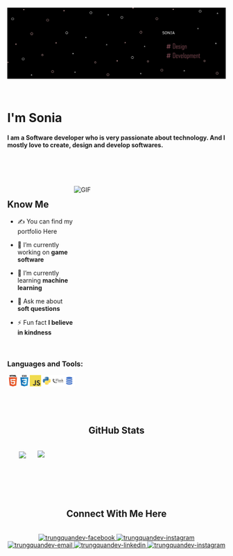 

![I am a Software developer](https://github.com/El-Uwamahoro/El-Uwamahoro/blob/main/MacBook%20Pro%2014_%20-%202.png)

&nbsp;


<h1 align="left"> I'm Sonia</h1>
<h4 align="left">I am a Software developer who is very passionate about technology. And I mostly love to create, design and develop softwares.</h4>
<br />
<br />
&nbsp;
<br />
<br />



<img align="right" alt="GIF" src="https://user-images.githubusercontent.com/22479692/123986644-65364080-d9be-11eb-8f4f-857c21e774fb.gif" width="350" height="350" />


## Know Me 
- ✍ You can find my portfolio Here

- 🔭 I’m currently working on **game software**

- 🌱 I’m currently learning **machine learning**

- 💬 Ask me about **soft questions**

- ⚡ Fun fact **I believe in kindness**


<br />


### Languages and Tools:


<img align="left" alt="HTML5" width="26px" src="https://raw.githubusercontent.com/github/explore/80688e429a7d4ef2fca1e82350fe8e3517d3494d/topics/html/html.png" />
<img align="left" alt="CSS3" width="26px" src="https://raw.githubusercontent.com/github/explore/80688e429a7d4ef2fca1e82350fe8e3517d3494d/topics/css/css.png" />
<img align="left" alt="JavaScript" width="26px" src="https://raw.githubusercontent.com/github/explore/80688e429a7d4ef2fca1e82350fe8e3517d3494d/topics/javascript/javascript.png" />
<img align="left" alt="python" width="26px" src="https://raw.githubusercontent.com/github/explore/80688e429a7d4ef2fca1e82350fe8e3517d3494d/topics/python/python.png" />
<img align="left" alt="flask" width="26px" src="https://raw.githubusercontent.com/github/explore/80688e429a7d4ef2fca1e82350fe8e3517d3494d/topics/flask/flask.png" />
<img align="left" alt="SQL" width="26px" src="https://raw.githubusercontent.com/github/explore/80688e429a7d4ef2fca1e82350fe8e3517d3494d/topics/sql/sql.png" />

<br />
<br />
&nbsp;
<br />
<br />


<br>
<h2 align="center">GitHub Stats </h2>
<!-- https://github.com/anuraghazra/github-readme-stats -->
<br>
<div align=center>
  <a href="#" title="Trungquandev">
    <img width="315" align="center" src="https://github-readme-stats.vercel.app/api/top-langs/?username=el-uwamahoro&hide=c%23,powershell,Mathematica,Ruby,Objective-C,Objective-C%2b%2b,Cuda&title_color=7A4951&text_color=ffffff&icon_color=61dafb&bg_color=20232a&langs_count=8&layout=compact&border_color=61dafb&hide_border=true" />
  </a>
  <a href="#" title="Trungquandev">
    <img align="right" width="434" src="https://github-readme-stats.vercel.app/api?username=el-uwamahoro&show_icons=true&theme=react&title_color=7A4951&border_color=ffffff&hide_border=true" />
  </a>
</div>

<br>

 


<br />
<br />
&nbsp;
<br />
<br />

<h2 align="center">Connect With Me Here</h2>
<br>
<!-- https://icons8.com -->
<div align="center">
  <a href="#" target="blank">
    <img src="https://img.icons8.com/plasticine/2x/facebook.png" alt="trungquandev-facebook" width="80" height="80" />
  </a>
  <a href="#" target="blank">
    <img src="https://img.icons8.com/plasticine/2x/instagram-new--v1.png" alt="trungquandev-instagram" width="80" height="80"/>
  </a>
   <a href="#" target="top">
    <img src="https://img.icons8.com/plasticine/2x/twitter-squared.png" alt="trungquandev-email" width="80" height="80"/>
  </a>
   <a href="#" target="blank">
    <img src="https://img.icons8.com/plasticine/2x/linkedin.png" alt="trungquandev-linkedin" width="80" height="80"/>
  </a>
  <a href="#" target="blank">
    <img src="https://img.icons8.com/plasticine/344/pinterest--v1.png" alt="trungquandev-instagram" width="80" height="80"/>
  </a>
 
</div>

<br>


